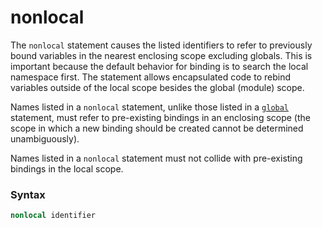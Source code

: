 # nonlocal

The `nonlocal` statement causes the listed identifiers to refer to previously bound variables in the nearest enclosing scope excluding globals. This is important because the default behavior for binding is to search the local namespace first. The statement allows encapsulated code to rebind variables outside of the local scope besides the global (module) scope.

Names listed in a `nonlocal` statement, unlike those listed in a [`global`](/statements/global.md) statement, must refer to pre-existing bindings in an enclosing scope (the scope in which a new binding should be created cannot be determined unambiguously).

Names listed in a `nonlocal` statement must not collide with pre-existing bindings in the local scope.

### Syntax

```python
nonlocal identifier
```